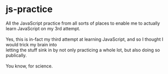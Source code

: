 # js-practice
All the JavaScript practice from all sorts of places to enable me to actually learn JavaScript on my 3rd attempt.
\
\
Yes, this is in-fact my third attempt at learning JavaScript, and so I thought I would trick my brain into
\
letting the stuff sink in by not only practicing a whole lot, but also doing so publically.
\
\
You know, for science.
